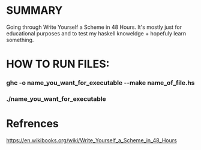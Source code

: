 # SUMMARY
Going through Write Yourself a Scheme in 48 Hours. It's mostly just for educational purposes
and to test my haskell knoweldge + hopefuly learn something.

# HOW TO RUN FILES:
### ghc -o name_you_want_for_executable --make name_of_file.hs
### ./name_you_want_for_executable

# Refrences 
https://en.wikibooks.org/wiki/Write_Yourself_a_Scheme_in_48_Hours
